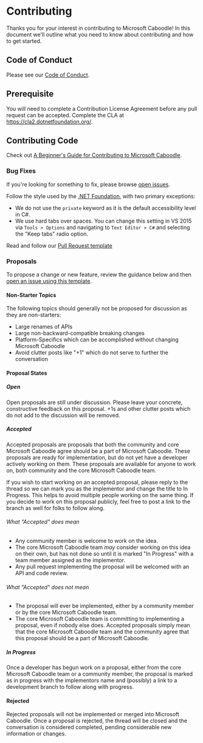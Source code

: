 # Contributing

Thanks you for your interest in contributing to Microsoft Caboodle! In this document we'll outline what you need to know about contributing and how to get started.

## Code of Conduct

Please see our [Code of Conduct](CODE_OF_CONDUCT.md).

## Prerequisite

You will need to complete a Contribution License Agreement before any pull request can be accepted. Complete the CLA at https://cla2.dotnetfoundation.org/.

## Contributing Code

Check out [A Beginner's Guide for Contributing to Microsoft Caboodle](https://github.com/xamarin/Caboodle/wiki/A-Beginner's-Guide-for-Contributing-to-Microsoft-Caboodle).

### Bug Fixes

If you're looking for something to fix, please browse [open issues](https://github.com/xamarin/Caboodle/issues). 

Follow the style used by the [.NET Foundation](https://github.com/dotnet/corefx/blob/master/Documentation/coding-guidelines/coding-style.md), with two primary exceptions:

- We do not use the `private` keyword as it is the default accessibility level in C#.
- We use hard tabs over spaces. You can change this setting in VS 2015 via `Tools > Options` and navigating to `Text Editor > C#` and selecting the "Keep tabs" radio option.

Read and follow our [Pull Request template](https://github.com/xamarin/Caboodle/blob/master/PULL_REQUEST_TEMPLATE.md)

### Proposals

To propose a change or new feature, review the guidance below and then [open an issue using this template](https://github.com/xamarin/Caboodle/issues/new).

#### Non-Starter Topics
The following topics should generally not be proposed for discussion as they are non-starters:

* Large renames of APIs
* Large non-backward-compatible breaking changes
* Platform-Specifics which can be accomplished without changing Microsoft Caboodle
* Avoid clutter posts like "+1" which do not serve to further the conversation

#### Proposal States
##### Open
Open proposals are still under discussion. Please leave your concrete, constructive feedback on this proposal. +1s and other clutter posts which do not add to the discussion will be removed.

##### Accepted
Accepted proposals are proposals that both the community and core Microsoft Caboodle agree should be a part of Microsoft Caboodle. These proposals are ready for implementation, but do not yet have a developer actively working on them. These proposals are available for anyone to work on, both community and the core Microsoft Caboodle team.

If you wish to start working on an accepted proposal, please reply to the thread so we can mark you as the implementor and change the title to In Progress. This helps to avoid multiple people working on the same thing. If you decide to work on this proposal publicly, feel free to post a link to the branch as well for folks to follow along.

###### What "Accepted" does mean
* Any community member is welcome to work on the idea.
* The core Microsoft Caboodle team _may_ consider working on this idea on their own, but has not done so until it is marked "In Progress" with a team member assigned as the implementor.
* Any pull request implementing the proposal will be welcomed with an API and code review.

###### What "Accepted" does not mean
* The proposal will ever be implemented, either by a community member or by the core Microsoft Caboodle team.
* The core Microsoft Caboodle team is committing to implementing a proposal, even if nobody else does. Accepted proposals simply mean that the core Microsoft Caboodle team and the community agree that this proposal should be a part of Microsoft Caboodle.

##### In Progress
Once a developer has begun work on a proposal, either from the core Microsoft Caboodle team or a community member, the proposal is marked as in progress with the implementors name and (possibly) a link to a development branch to follow along with progress.

#### Rejected
Rejected proposals will not be implemented or merged into Microsoft Caboodle. Once a proposal is rejected, the thread will be closed and the conversation is considered completed, pending considerable new information or changes.
